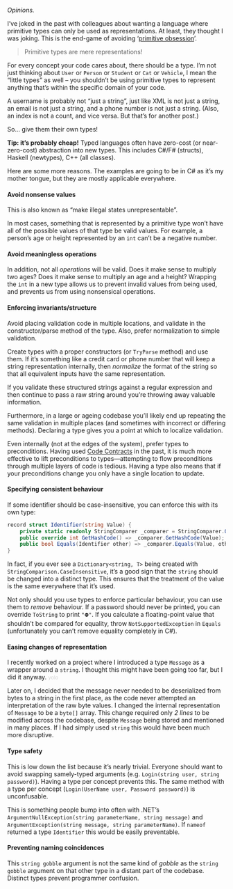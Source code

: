 
_Opinions._

I’ve joked in the past with colleagues about wanting a language where primitive types can only be used as representations. At least, they thought I was joking. This is the end-game of avoiding ‘[primitive obsession](http://wiki.c2.com/?PrimitiveObsession)’.

> Primitive types are mere representations!

For every concept your code cares about, there should be a type. I’m not just thinking about `User` or `Person` or `Student` or `Cat` or `Vehicle`, I mean the “little types” as well – you shouldn’t be using primitive types to represent anything that’s within the specific domain of your code.

A username is probably not “just a string”, just like XML is not just a string, an email is not just a string, and a phone number is not just a string. (Also, an index is not a count, and vice versa. But that’s for another post.)

So... give them their own types!

**Tip: it’s probably cheap!** Typed languages often have zero-cost (or near-zero-cost) abstraction into new types. This includes C#/F# (structs), Haskell (newtypes), C++ (all classes).

Here are some more reasons. The examples are going to be in C# as it’s my mother tongue, but they are mostly applicable everywhere.

#### Avoid nonsense values

This is also known as “make illegal states unrepresentable”.

In most cases, something that is represented by a primitive type won’t have all of the possible values of that type be valid values. For example, a person’s age or height represented by an `int` can’t be a negative number.

#### Avoid meaningless operations

In addition, not all *operations* will be valid. Does it make sense to multiply two ages? Does it make sense to multiply an age and a height? Wrapping the `int` in a new type allows us to prevent invalid values from being used, and prevents us from using nonsensical operations.

#### Enforcing invariants/structure

Avoid placing validation code in multiple locations, and validate in the constructor/parse method of the type. Also, prefer normalization to simple validation.

Create types with a proper constructors (or `TryParse` method) and use them. If it’s something like a credit card or phone number that will keep a string representation internally, then *normalize* the format of the string so that all equivalent inputs have the same representation.

If you validate these structured strings against a regular expression and then continue to pass a raw string around you’re throwing away valuable information.

Furthermore, in a large or ageing codebase you’ll likely end up repeating the same validation in multiple places (and sometimes with incorrect or differing methods). Declaring a type gives you a point at which to localize validation.

Even internally (not at the edges of the system), prefer types to preconditions. Having used [Code Contracts](https://github.com/Microsoft/CodeContracts) in the past, it is much more effective to lift preconditions to types—attempting to flow preconditions through multiple layers of code is tedious. Having a type also means that if your preconditions change you only have a single location to update.

#### Specifying consistent behaviour

If some identifier should be case-insensitive, you can enforce this with its own type:

```csharp
record struct Identifier(string Value) {
    private static readonly StringComparer _comparer = StringComparer.OrdinalIgnoreCase;
    public override int GetHashCode() => _comparer.GetHashCode(Value);
    public bool Equals(Identifier other) => _comparer.Equals(Value, other.Value);
}
```

In fact, if you ever see a `Dictionary<string, T>` being created with `StringComparison.CaseInsensitive`, it’s a good sign that the `string` should be changed into a distinct type. This ensures that the treatment of the value is the same everywhere that it’s used.

Not only should you use types to enforce particular behaviour, you can use them to *remove* behaviour. If a password should never be printed, you can override `ToString` to print `"⛔"`. If you calculate a floating-point value that shouldn’t be compared for equality, throw `NotSupportedException` in `Equals` (unfortunately you can’t remove equality completely in C#).

#### Easing changes of representation

I recently worked on a project where I introduced a type `Message` as a wrapper around a `string`. I thought this might have been going too far, but I did it anyway. <small><span style="color: lightgrey">yolo</span></small>

Later on, I decided that the message never needed to be deserialized from bytes to a string in the first place, as the code never attempted an interpretation of the raw byte values. I changed the internal representation of `Message` to be a `byte[]` array. This change required only *2 lines* to be modified across the codebase, despite `Message` being stored and mentioned in many places. If I had simply used `string` this would have been much more disruptive.

#### Type safety

This is low down the list because it’s nearly trivial. Everyone should want to avoid swapping samely-typed arguments (e.g. `Login(string user, string password)`). Having a type per concept prevents this. The same method with a type per concept (`Login(UserName user, Password password)`) is unconfusable.

This is something people bump into often with .NET’s `ArgumentNullException(string parameterName, string message)` and `ArgumentException(string message, string parameterName)`. If `nameof` returned a type `Identifier` this would be easily preventable.

#### Preventing naming coincidences

This `string gobble` argument is not the same kind of *gobble* as the `string gobble` argument on that other type in a distant part of the codebase. Distinct types prevent programmer confusion.
